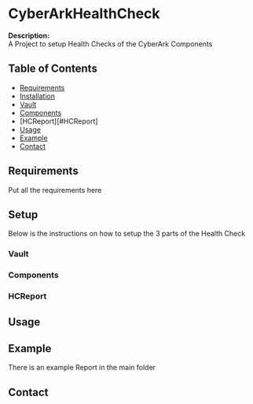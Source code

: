 # CyberArkHealthCheck


**Description:**  
A Project to setup Health Checks of the CyberArk Components

## Table of Contents
- [Requirements](#Requirements)
- [Installation](#installation)
 - [Vault](#Vault)
 - [Components](#Components)
 - [HCReport][#HCReport]
- [Usage](#usage)
- [Example](#Example)
- [Contact](#contact)

## Requirements
Put all the requirements here
## Setup
Below is the instructions on how to setup the 3 parts of the Health Check
### Vault

### Components

### HCReport

## Usage

## Example
There is an example Report in the main folder 

## Contact




[def]: #HCReport